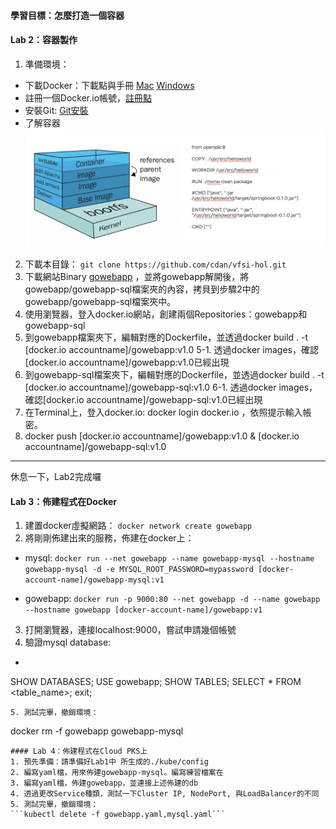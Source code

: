 #### 
#### 學習目標：怎麼打造一個容器
#### Lab 2：容器製作
1. 準備環境：
* 下載Docker：下載點與手冊 [Mac](https://docs.docker.com/v17.12/docker-for-mac/install/#install-and-run-docker-for-mac) [Windows](https://docs.docker.com/docker-for-windows/install/)
* 註冊一個Docker.io帳號，[註冊點](https://hub.docker.com/)
* 安裝Git: [Git安裝](https://gitbook.tw/chapters/environment/install-git-in-mac.html)
* 了解容器![Image架構](https://github.com/cdan/vfsi-hol/blob/master/pictures/container-image.png)

2. 下載本目錄： ```git clone https://github.com/cdan/vfsi-hol.git```
3. 下載網站Binary [gowebapp](https://s3.eu-central-1.amazonaws.com/heptio-edu-static/foundations/gowebapp.tar.gz) ，並將gowebapp解開後，將gowebapp/gowebapp-sql檔案夾的內容，拷貝到步驟2中的gowebapp/gowebapp-sql檔案夾中。
4. 使用瀏覽器，登入docker.io網站，創建兩個Repositories：gowebapp和gowebapp-sql
5. 到gowebapp檔案夾下，編輯對應的Dockerfile，並透過docker build . -t [docker.io accountname]/gowebapp:v1.0 
5-1. 透過docker images，確認[docker.io accountname]/gowebapp:v1.0已經出現
6. 到gowebapp-sql檔案夾下，編輯對應的Dockerfile，並透過docker build . -t [docker.io accountname]/gowebapp-sql:v1.0
6-1. 透過docker images，確認[docker.io accountname]/gowebapp-sql:v1.0已經出現
7. 在Terminal上，登入docker.io: docker login docker.io ，依照提示輸入帳密。
8. docker push [docker.io accountname]/gowebapp:v1.0 & [docker.io accountname]/gowebapp-sql:v1.0
---
休息一下，Lab2完成囉
#### Lab 3：佈建程式在Docker
1. 建置docker虛擬網路：
```docker network create gowebapp```
2. 將剛剛佈建出來的服務，佈建在docker上：
* mysql: 
```docker run --net gowebapp --name gowebapp-mysql --hostname gowebapp-mysql -d -e MYSQL_ROOT_PASSWORD=mypassword [docker-account-name]/gowebapp-mysql:v1```

* gowebapp:
```docker run -p 9000:80 --net gowebapp -d --name gowebapp --hostname gowebapp [docker-account-name]/gowebapp:v1```
3. 打開瀏覽器，連接localhost:9000，嘗試申請幾個帳號
4. 驗證mysql database: 
* ```docker exec -it gowebapp-mysql mysql -u root -pmypassword gowebapp
SHOW DATABASES;
USE gowebapp;
SHOW TABLES;
SELECT * FROM <table_name>;
exit;
```
5. 測試完畢，撤銷環境：
```
docker rm -f gowebapp gowebapp-mysql
```
#### Lab 4：佈建程式在Cloud PKS上
1. 預先準備：請準備好Lab1中 所生成的./kube/config
2. 編寫yaml檔，用來佈建gowebapp-mysql。編寫練習檔案在
3. 編寫yaml檔，佈建gowebapp，並連接上述佈建的db
4. 透過更改Service種類，測試一下Cluster IP, NodePort, 與LoadBalancer的不同 
5. 測試完畢，撤銷環境：
```kubectl delete -f gowebapp.yaml,mysql.yaml```